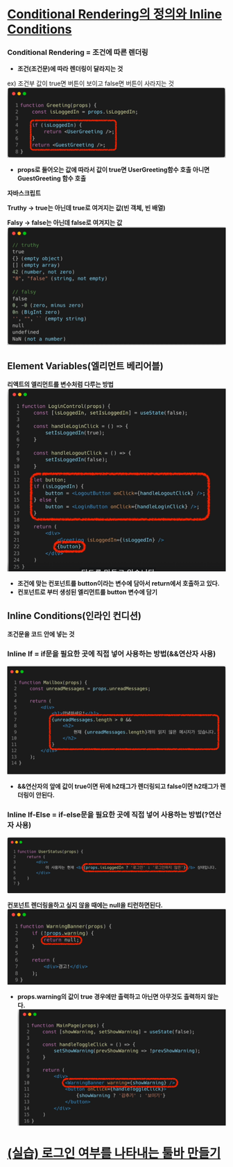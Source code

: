 # [Conditional Rendering의 정의와 Inline Conditions](https://www.inflearn.com/course/%EC%B2%98%EC%9D%8C-%EB%A7%8C%EB%82%9C-%EB%A6%AC%EC%95%A1%ED%8A%B8/unit/113226)

### Conditional Rendering = 조건에 따른 렌더링

- **조건(조건문)에 따라 렌더링이 달라지는 것**

ex) 조건부 값이 true면 버튼이 보이고 false면 버튼이 사라지는 것
![alt text](<imges/image (37).png>)


- **props로 들어오는 값에 따라서 값이 true면 UserGreeting함수 호출 아니면 GuestGreeting 함수 호출**

**자바스크립트** 

**Truthy → true는 아닌데 true로 여겨지는 값(빈 객체, 빈 배열)**

**Falsy → false는 아닌데 false로 여겨지는 값**
![alt text](<imges/image (38).png>)


## Element Variables(엘리먼트 베리어블)

**리액트의 엘리먼트를 변수처럼 다루는 방법**
![alt text](<imges/image (39).png>)

- **조건에 맞는 컨포넌트를 button이라는 변수에 담아서 return에서 호출하고 있다.**
- **컨포넌트로 부터 생성된 엘리먼트를 button 변수에 담기**

## Inline Conditions(인라인 컨디션)

**조건문을 코드 안에 넣는 것**

### **Inline If = if문을 필요한 곳에 직접 넣어 사용하는 방법(&&연산자 사용)**
![alt text](<imges/image (40).png>)


- **&&연산자의 앞에 값이 true이면 뒤에 h2태그가 렌더링되고 false이면 h2태그가 렌더링이 안된다.**

### **Inline If-Else = if-else문을 필요한 곳에 직접 넣어 사용하는 방법(?연산자 사용)**
![alt text](<imges/image (41).png>)

**컨포넌트 렌더링을하고 싶지 않을 때에는 null을 티런하면된다.**
![alt text](<imges/image (42).png>)


- **props.warning의 값이 true 경우에만 출력하고 아닌면 아무것도 출력하지 않는다.**
![alt text](<imges/image (43).png>)


# [(실습) 로그인 여부를 나타내는 툴바 만들기](https://www.inflearn.com/course/%EC%B2%98%EC%9D%8C-%EB%A7%8C%EB%82%9C-%EB%A6%AC%EC%95%A1%ED%8A%B8/unit/113228)